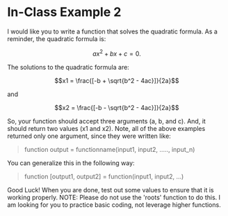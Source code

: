 # In-Class Example 2
I would like you to write a function that solves the quadratic formula. As a reminder, the quadratic formula is:
```math
ax^{2} + bx + c = 0.
```
The solutions to the quadratic formula are:
```math
x1 = \frac{[-b + \sqrt{b^2 - 4ac}]}{2a}
```
and
```math
x2 = \frac{[-b - \sqrt{b^2 - 4ac}]}{2a}
```
So, your function should accept three arguments (a, b, and c). And, it should return two values (x1 and x2). Note, all of the above examples returned only one argument, since they were written like:

> function output = functionname(input1, input2, ....., input_n)

You can generalize this in the following way:

> function [output1, output2] = function(input1, input2, ...)

Good Luck! When you are done, test out some values to ensure that it is working properly. NOTE: Please do not use the 'roots' function to do this. I am looking for you to practice basic coding, not leverage higher functions.
